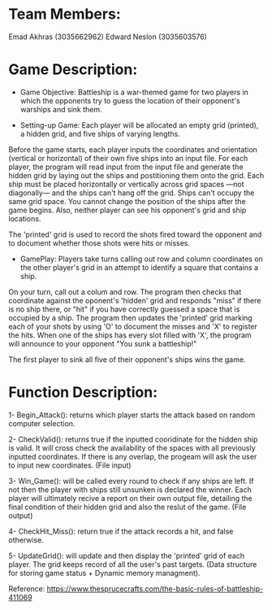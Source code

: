 # Team Members:
Emad Akhras (3035662962)     Edward Neslon (3035603576)

# Game Description:

* Game Objective:
Battleship is a war-themed game for two players in which the opponents try to guess the location of their opponent's warships and sink them. 

* Setting-up Game:
Each player will be allocated an empty grid (printed), a hidden grid, and five ships of varying lengths.

Before the game starts, each player inputs the coordinates and orientation (vertical or horizontal) of their own five ships into an input file. For each player, the program will read input from the input file and generate the hidden grid by laying out the ships and postitioning them onto the grid. Each ship must be placed horizontally or vertically across grid spaces —not diagonally— and the ships can't hang off the grid. Ships can't occupy the same grid space. You cannot change the position of the ships after the game begins. Also, neither player can see his opponent's grid and ship locations.

The 'printed' grid is used to record the shots fired toward the opponent and to document whether those shots were hits or misses.

* GamePlay:
Players take turns calling out row and column coordinates on the other player's grid in an attempt to identify a square that contains a ship. 

On your turn, call out a colum and row. The program then checks that coordinate against the oponent's 'hidden' grid and responds "miss" if there is no ship there, or "hit" if you have correctly guessed a space that is occupied by a ship. The program then updates the 'printed' grid marking each of your shots by using 'O' to document the misses and 'X' to register the hits. When one of the ships has every slot filled with 'X', the program will announce to your opponent "You sunk a battleship!"

The first player to sink all five of their opponent's ships wins the game.


# Function Description:
1- Begin_Attack(): returns which player starts the attack based on random computer selection. 

2- CheckValid(): returns true if the inputted cooridinate for the hidden ship is valid. It will cross check the availability of the spaces with all previously inputted coordinates. If there is any overlap, the progeam will ask the user to input new coordinates. (File input)

3- Win_Game(): will be called every round to check if any ships are left. If not then the player with ships still unsunken is declared the winner. Each player will ultimately recive a report on their own output file, detailing the final condition of their hidden grid and also the reslut of the game. (File output)

4- CheckHit_Miss(): return true if the attack records a hit, and false otherwise. 

5- UpdateGrid(): will update and then display the 'printed' grid of each player. The grid keeps record of all the user's past targets. (Data structure for storing game status + Dynamic memory managment).


Reference: https://www.thesprucecrafts.com/the-basic-rules-of-battleship-411069 
